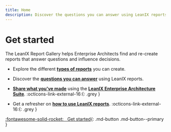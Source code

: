 ```yaml
---
title: Home
description: Discover the questions you can answer using LeanIX reports.
---
```


<!--
??? warning "Alpha"
    This is a work in progress and will probably have broken links, typos and random thoughts scattered across the site.
-->
 
# Get started 

The LeanIX Report Gallery helps Enterprise Architects find and re-create reports that answer questions and influence decisions.


- Explore the different **[types of reports](reports/)** you can create.

- Discover the **[questions you can answer](questions/)** using LeanIX reports.

- **[Share what you've made](about/)** using the **[LeanIX Enterprise Architecture Suite](https://www.leanix.net/en/solutions/enterprise-architecture-suite)**. :octicons-link-external-16:{: .grey } 

- Get a refresher on **[how to use LeanIX reports](https://docs.leanix.net/docs/insights-through-reports)**. :octicons-link-external-16:{: .grey } 

[:fontawesome-solid-rocket: &nbsp; Get started](reports/){: .md-button .md-button--primary }
